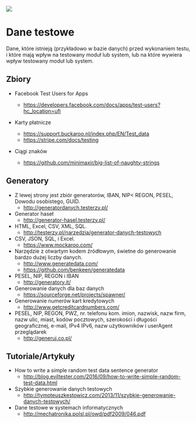 [![](https://img.shields.io/badge/Facebook-%23TestowanieOprogramowania-blue.svg)](https://www.facebook.com/groups/TestowanieOprogramowania/)


# Dane testowe

Dane, które istnieją (przykładowo w bazie danych) przed wykonaniem testu, i które mają wpływ na testowany moduł lub system, lub na które wywiera wpływ testowany moduł lub system.

## Zbiory

* Facebook Test Users for Apps
  * https://developers.facebook.com/docs/apps/test-users?hc_location=ufi

* Karty płatnicze
  * https://support.buckaroo.nl/index.php/EN/Test_data
  * https://stripe.com/docs/testing 

* Ciągi znaków
  * https://github.com/minimaxir/big-list-of-naughty-strings

## Generatory

* Z lewej strony jest zbiór generatorów, IBAN, NIP< REGON, PESEL, Dowodu osobistego, GUID.
  * http://generatordanych.testerzy.pl/
* Generator haseł
  * http://generator-hasel.testerzy.pl/
* HTML, Excel, CSV, XML, SQL.
  * http://testerzy.pl/narzedzia/generator-danych-testowych 
* CSV, JSON, SQL, i Excel.
  * https://www.mockaroo.com/
* Narzędzie z otwartym kodem źródłowym, świetne do generowanie bardzo dużej liczby danych.
  * http://www.generatedata.com/
  * https://github.com/benkeen/generatedata
* PESEL, NIP, REGON i IBAN
  * http://generatory.it/
* Generowanie danych dla baz danych
  * https://sourceforge.net/projects/spawner/
* Generowanie numerów kart kredytowych
  * http://www.getcreditcardnumbers.com/
* PESEL, NIP, REGON, PWZ, nr. telefonu kom.  imion, nazwisk, nazw firm, nazw ulic, miast, kodów pocztowych, szerokości i długości geograficznej, e-mail, IPv4 IPv6, nazw użytkowników i userAgent przeglądarek
  * http://generuj.co.pl/

## Tutoriale/Artykuły

* How to write a simple random test data sentence generator
  * http://blog.eviltester.com/2016/09/how-to-write-simple-random-test-data.html
* Szybkie generowanie danych testowych
  * http://tymoteuszkestowicz.com/2013/11/szybkie-generowanie-danych-testowych/
* Dane testowe w systemach informatycznych
  * http://mechatronika.polsl.pl/owd/pdf2009/046.pdf 
